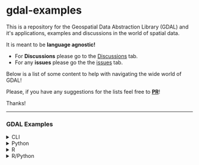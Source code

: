 # gdal-examples
This is a repository for the Geospatial Data Abstraction Library (GDAL) and it's applications, examples and discussions in the world of spatial data.

It is meant to be **language agnostic!**  

* For **Discussions** please go to the [Discussions](https://github.com/gdal4al/gdal-examples/discussions) tab.
* For any **issues** please go the the [issues](https://github.com/gdal4al/gdal-examples/issues) tab. 

Below is a list of some content to help with navigating the wide world of GDAL! 

Please, if you have any suggestions for the lists feel free to [**PR**](https://github.com/gdal4al/gdal-examples/pulls)! 

Thanks!

---
### GDAL Examples 

<details>
<summary>CLI</summary>    

- [Mastering GDAL Tools (Full Course Material)](https://courses.spatialthoughts.com/gdal-tools.html)
- [GeoTiff compression for dummies](http://blog.cleverelephant.ca/2015/02/geotiff-compression-for-dummies.html)

</details>

<details>
<summary>Python</summary> 
-  

</details>

<details>
<summary>R</summary> 

- 

</details>

<details>
<summary>R/Python</summary> 

- [Crash Course osgeo.gdal for R](https://gist.github.com/mdsumner/0da55c5caec4a196f588cd5a4016e7ef)

</details>
